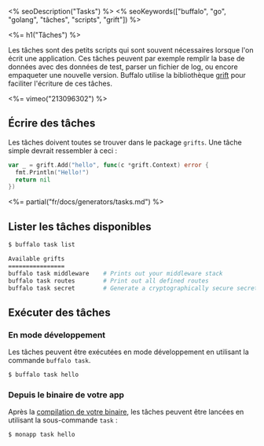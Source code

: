 <% seoDescription("Tasks") %>
<% seoKeywords(["buffalo", "go", "golang", "tâches", "scripts", "grift"]) %>

<%= h1("Tâches") %>

Les tâches sont des petits scripts qui sont souvent nécessaires lorsque l'on écrit une application.
Ces tâches peuvent par exemple remplir la base de données avec des données de test, parser un fichier de log, ou encore empaqueter une nouvelle version. Buffalo utilise la bibliothèque [grift](https://github.com/markbates/grift) pour faciliter l'écriture de ces tâches.

<%= vimeo("213096302") %>

## Écrire des tâches

Les tâches doivent toutes se trouver dans le package `grifts`. Une tâche simple devrait ressembler à ceci :

```go
var _ = grift.Add("hello", func(c *grift.Context) error {
  fmt.Println("Hello!")
  return nil
})
```

<%= partial("fr/docs/generators/tasks.md") %>

## Lister les tâches disponibles

```bash
$ buffalo task list

Available grifts
================
buffalo task middleware    # Prints out your middleware stack
buffalo task routes        # Print out all defined routes
buffalo task secret        # Generate a cryptographically secure secret key
```

## Exécuter des tâches

### En mode développement

Les tâches peuvent être exécutées en mode développement en utilisant la commande `buffalo task`.

```bash
$ buffalo task hello
```

### Depuis le binaire de votre app

Après la [compilation de votre binaire](/fr/docs/deploy/building), les tâches peuvent être lancées en utilisant la sous-commande `task` :

```bash
$ monapp task hello
```
